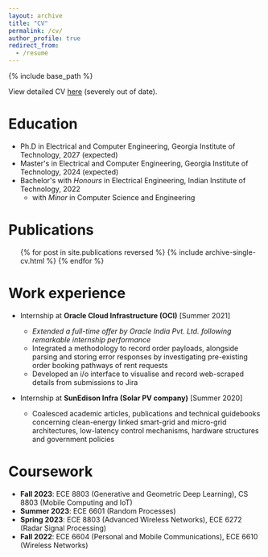 ```yaml
---
layout: archive
title: "CV"
permalink: /cv/
author_profile: true
redirect_from:
  - /resume
---
```


{% include base_path %}

View detailed CV [here](/files/CV_AadeshMadnaik.pdf) (severely out of date).

Education
======
* Ph.D in Electrical and Computer Engineering, Georgia Institute of Technology, 2027 (expected)
* Master's in Electrical and Computer Engineering, Georgia Institute of Technology, 2024 (expected)
* Bachelor's with *Honours* in Electrical Engineering, Indian Institute of Technology, 2022
  * with *Minor* in Computer Science and Engineering

Publications
======
  <ul>{% for post in site.publications reversed %}
    {% include archive-single-cv.html %}
  {% endfor %}</ul>

Work experience
======
* Internship at **Oracle Cloud Infrastructure (OCI)** [Summer 2021]
  * *Extended a full-time offer by Oracle India Pvt. Ltd. following remarkable internship performance*
  * Integrated a methodology to record order payloads, alongside parsing and storing error responses by investigating pre-existing order booking pathways of rent requests 
  * Developed an i/o interface to visualise and record web-scraped details from submissions to Jira

* Internship at **SunEdison Infra (Solar PV company)** [Summer 2020]
  * Coalesced academic articles, publications and technical guidebooks concerning clean-energy linked smart-grid and micro-grid architectures, low-latency control mechanisms, hardware structures and government policies

Coursework
======
* **Fall 2023**: ECE 8803 (Generative and Geometric Deep Learning), CS 8803 (Mobile Computing and IoT)
* **Summer 2023**: ECE 6601 (Random Processes)
* **Spring 2023**: ECE 8803 (Advanced Wireless Networks), ECE 6272 (Radar Signal Processing)
* **Fall 2022**: ECE 6604 (Personal and Mobile Communications), ECE 6610 (Wireless Networks)
